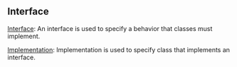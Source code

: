 ## **Interface**

[Interface](src/interface/Interface.md): An interface is used to specify a behavior that classes must implement.

[Implementation](src/interface/Implementation.md): Implementation is used to specify class that implements an interface.